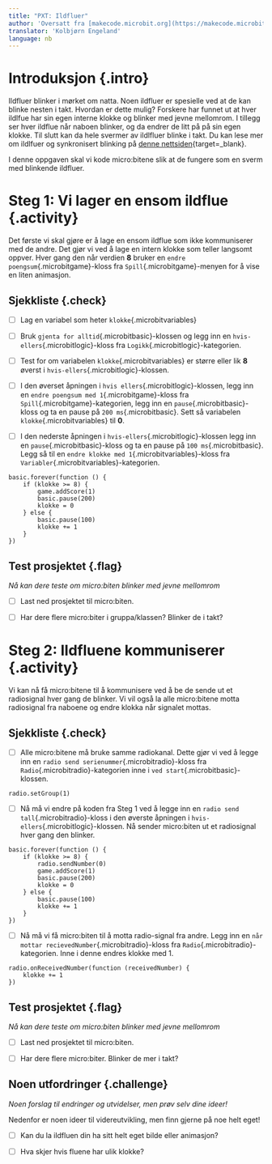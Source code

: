 ```yaml
---
title: "PXT: Ildfluer"
author: 'Oversatt fra [makecode.microbit.org](https://makecode.microbit.org/projects/fireflies)'
translator: 'Kolbjørn Engeland'
language: nb
---
```



# Introduksjon {.intro}

Ildfluer blinker i mørket om natta. Noen ildfluer er spesielle ved at de kan
blinke nesten i takt. Hvordan er dette mulig? Forskere har funnet ut at hver
ildlfue har sin egen interne klokke og blinker med jevne mellomrom. I tillegg
ser hver ildflue når naboen blinker, og da endrer de litt på på sin egen klokke.
Til slutt kan da hele svermer av ildlfluer blinke i takt. Du kan lese mer om
ildlfuer og synkronisert blinking på
[denne nettsiden](http://ncase.me/fireflies/){target=_blank}.

I denne oppgaven skal vi kode micro:bitene slik at de fungere som en sverm med blinkende
ildfluer.


# Steg 1: Vi lager en ensom ildflue {.activity}

Det første vi skal gjøre er å lage en ensom ildflue som ikke kommuniserer med de andre.
Det gjør vi ved å lage en intern klokke som teller langsomt oppver.
Hver gang den når verdien __8__
bruker en `endre poengsum`{.microbitgame}-kloss fra `Spill`{.microbitgame}-menyen for å vise en liten animasjon.


## Sjekkliste {.check}

- [ ] Lag en variabel som heter `klokke`{.microbitvariables}

- [ ] Bruk `gjenta for alltid`{.microbitbasic}-klossen og legg inn en `hvis-ellers`{.microbitlogic}-kloss
fra `Logikk`{.microbitlogic}-kategorien.

- [ ] Test for om variabelen `klokke`{.microbitvariables} er større eller lik __8__ øverst i
`hvis-ellers`{.microbitlogic}-klossen.

- [ ] I den øverset åpningen i `hvis ellers`{.microbitlogic}-klossen, legg inn en
`endre poengsum med 1`{.microbitgame}-kloss fra `Spill`{.microbitgame}-kategorien, legg inn en
`pause`{.microbitbasic}-kloss og ta en pause på `200 ms`{.microbitbasic}. Sett så variabelen
`klokke`{.microbitvariables} til __0__.

- [ ] I den nederste åpningen i `hvis-ellers`{.microbitlogic}-klossen legg inn en
`pause`{.microbitbasic}-kloss og ta en pause på `100 ms`{.microbitbasic}. Legg så til en
`endre klokke med 1`{.microbitvariables}-kloss fra `Variabler`{.microbitvariables}-kategorien.

```microbit
basic.forever(function () {
    if (klokke >= 8) {
        game.addScore(1)
        basic.pause(200)
        klokke = 0
    } else {
        basic.pause(100)
        klokke += 1
    }
})
```

## Test prosjektet {.flag}

*Nå kan dere teste om micro:biten blinker med jevne mellomrom*

- [ ] Last ned prosjektet til micro:biten.

- [ ] Har dere flere micro:biter i gruppa/klassen? Blinker de i takt?


# Steg 2: Ildfluene kommuniserer {.activity}

Vi kan nå få micro:bitene til å kommunisere ved å be de sende ut et radiosignal
hver gang de blinker. Vi vil også la alle micro:bitene motta radiosignal fra
naboene og endre klokka når signalet mottas.


## Sjekkliste {.check}

- [ ] Alle micro:bitene må bruke samme radiokanal. Dette gjør vi ved å
legge inn en `radio send serienummer`{.microbitradio}-kloss fra `Radio`{.microbitradio}-kategorien inne i `ved start`{.microbitbasic}-klossen.

```microbit
radio.setGroup(1)
```

- [ ] Nå må vi endre på koden fra Steg 1 ved å legge inn en `radio send tall`{.microbitradio}-kloss i den
øverste åpningen i `hvis-ellers`{.microbitlogic}-klossen. Nå sender micro:biten ut et radiosignal hver gang
den blinker.

```microbit
basic.forever(function () {
    if (klokke >= 8) {
        radio.sendNumber(0)
        game.addScore(1)
        basic.pause(200)
        klokke = 0
    } else {
        basic.pause(100)
        klokke += 1
    }
})
```

- [ ] Nå må vi få micro:biten til å motta radio-signal fra andre. Legg inn en
`når mottar recievedNumber`{.microbitradio}-kloss fra `Radio`{.microbitradio}-kategorien. Inne i denne endres klokke med 1.

```microbit
radio.onReceivedNumber(function (receivedNumber) {
    klokke += 1
})
```

## Test prosjektet {.flag}

*Nå kan dere teste om micro:biten blinker med jevne mellomrom*

- [ ] Last ned prosjektet til micro:biten.

- [ ] Har dere flere micro:biter. Blinker de mer i takt?


## Noen utfordringer {.challenge}

*Noen forslag til endringer og utvidelser, men prøv selv dine ideer!*

Nedenfor er noen
ideer til videreutvikling, men finn gjerne på noe helt eget!

- [ ] Kan du la ildfluen din ha sitt helt eget bilde eller animasjon?

- [ ] Hva skjer hvis fluene har ulik klokke?
